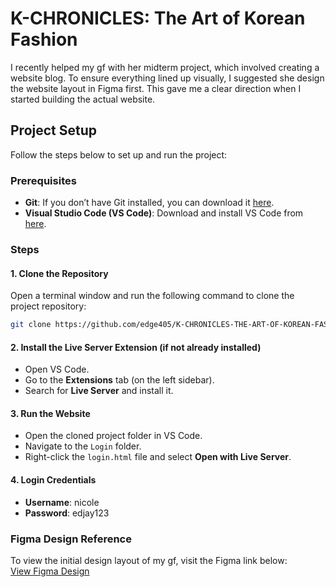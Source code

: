 # K-CHRONICLES: The Art of Korean Fashion

I recently helped my gf with her midterm project, which involved creating a website blog. To ensure everything lined up visually, I suggested she design the website layout in Figma first. This gave me a clear direction when I started building the actual website.

## Project Setup

Follow the steps below to set up and run the project:

### Prerequisites

- **Git**: If you don’t have Git installed, you can download it [here](https://git-scm.com/downloads).
- **Visual Studio Code (VS Code)**: Download and install VS Code from [here](https://code.visualstudio.com/download).

### Steps

#### 1. Clone the Repository

Open a terminal window and run the following command to clone the project repository:

```bash
git clone https://github.com/edge405/K-CHRONICLES-THE-ART-OF-KOREAN-FASHION.git
```

#### 2. Install the Live Server Extension (if not already installed)

- Open VS Code.
- Go to the **Extensions** tab (on the left sidebar).
- Search for **Live Server** and install it.

#### 3. Run the Website

- Open the cloned project folder in VS Code.
- Navigate to the `Login` folder.
- Right-click the `login.html` file and select **Open with Live Server**.

#### 4. Login Credentials

- **Username**: nicole
- **Password**: edjay123

### Figma Design Reference

To view the initial design layout of my gf, visit the Figma link below:  
[View Figma Design](https://www.figma.com/design/YFwbbofS2K5gb9EAD1HGOt/di-ko-na-alam-ses?node-id=0-1&node-type=canvas&t=Yv32ENqIE2NOqjy3-0)
